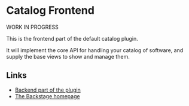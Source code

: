 # Catalog Frontend

WORK IN PROGRESS

This is the frontend part of the default catalog plugin.

It will implement the core API for handling your catalog of software, and
supply the base views to show and manage them.

## Links

- [Backend part of the plugin](https://github.com/BESTSELLER/backstage/tree/master/plugins/catalog-backend)
- [The Backstage homepage](https://backstage.io)
